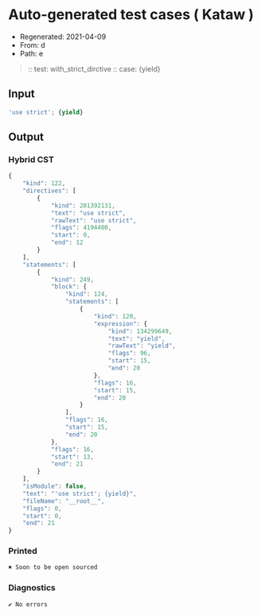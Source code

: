 # Auto-generated test cases ( Kataw )
- Regenerated: 2021-04-09
- From: d
- Path: e
> :: test: with_strict_dirctive
> :: case: {yield}
## Input

`````js
'use strict'; {yield}
`````

## Output

### Hybrid CST

```javascript
{
    "kind": 122,
    "directives": [
        {
            "kind": 201392131,
            "text": "use strict",
            "rawText": "use strict",
            "flags": 4194400,
            "start": 0,
            "end": 12
        }
    ],
    "statements": [
        {
            "kind": 249,
            "block": {
                "kind": 124,
                "statements": [
                    {
                        "kind": 120,
                        "expression": {
                            "kind": 134299649,
                            "text": "yield",
                            "rawText": "yield",
                            "flags": 96,
                            "start": 15,
                            "end": 20
                        },
                        "flags": 16,
                        "start": 15,
                        "end": 20
                    }
                ],
                "flags": 16,
                "start": 15,
                "end": 20
            },
            "flags": 16,
            "start": 13,
            "end": 21
        }
    ],
    "isModule": false,
    "text": "'use strict'; {yield}",
    "fileName": "__root__",
    "flags": 0,
    "start": 0,
    "end": 21
}
```

### Printed

```javascript
✖ Soon to be open sourced
```

### Diagnostics

```javascript
✔ No errors
```

